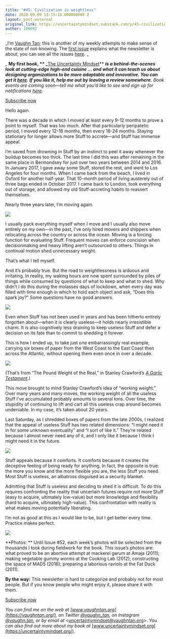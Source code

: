 ```yaml
---
title: "#45: Civilization is weightless"
date: 2020-09-09 13:15:18.000000000 Z
layout: post-external
original_link: https://uncertaintymindset.substack.com/p/45-civilization-is-weightless
author: 100092
---
```


_I’m [Vaughn Tan](https://vaughntan.org/); this is another of my weekly attempts to make sense of the state of not-knowing. The [first issue](https://uncertaintymindset.substack.com/p/the-uncertainty-mindset) explains what the newsletter is about; you can see all the issues [here](https://uncertaintymindset.substack.com/). _

_ **My first book, ** _**[The Uncertainty Mindset](https://uncertaintymindset.org/)** _**is a behind-the-scenes look at cutting-edge high-end cuisine … and what it can teach us about designing organizations to be more adaptable and innovative. You can get it [here](https://uncertaintymindset.org/resources.html#buy)**.  **If you like it, help me out by leaving a review somewhere.** Book events are coming soon—tell me what you’d like to see and sign up for notifications [here](https://forms.gle/LDs9ekaQxoRnLn5V6)._

[Subscribe now](https://uncertaintymindset.substack.com/subscribe?)

Hello again.

There was a decade in which I moved at least every 9-12 months to prove a point to myself. That was too much. After that particularly peripatetic period, I moved every 12-18 months, then every 18-24 months. Staying stationary for longer allows more Stuff to accrete—and Stuff has immense appeal.

I’m saved from drowning in Stuff by an instinct to peel it away whenever the buildup becomes too thick. The last time I did this was after remaining in the same place in Bermondsey for just over two years between 2014 and 2016. In January 2017, I gave away some Stuff, stored the rest, and went to Los Angeles for four months. When I came back from the beach, I lived in Oxford for another half-year. That 10-month period of living austerely out of three bags ended in October 2017. I came back to London, took everything out of storage, and allowed my old Stuff-accreting habits to reassert themselves.

Nearly three years later, I’m moving again.

[![](https://substackcdn.com/image/fetch/w_1456,c_limit,f_auto,q_auto:good,fl_progressive:steep/https%3A%2F%2Fbucketeer-e05bbc84-baa3-437e-9518-adb32be77984.s3.amazonaws.com%2Fpublic%2Fimages%2F68d0b8fb-26b4-43c1-881f-1e387cbbbcc7_980x1306.jpeg)](https://substackcdn.com/image/fetch/f_auto,q_auto:good,fl_progressive:steep/https%3A%2F%2Fbucketeer-e05bbc84-baa3-437e-9518-adb32be77984.s3.amazonaws.com%2Fpublic%2Fimages%2F68d0b8fb-26b4-43c1-881f-1e387cbbbcc7_980x1306.jpeg)

I usually pack everything myself when I move and I usually also move entirely on my own—in the past, I’ve only hired movers and shippers when relocating across the country or across the ocean. Moving is a forcing function for evaluating Stuff. Frequent moves can enforce concision when decisionmaking and heavy lifting aren’t outsourced to others. Things in continual motion shed unnecessary weight.

That’s what I tell myself.

And it’s probably true. But the road to weightlessness is arduous and irritating. In reality, my waking hours are now spent surrounded by piles of things while consumed by questions of what to keep and what to shed. Why didn’t I do this during the molasses days of lockdown, when every day was filled with time enough in which to hold each object and ask, “Does this spark joy?” Some questions have no good answers.

[![](https://substackcdn.com/image/fetch/w_1456,c_limit,f_auto,q_auto:good,fl_progressive:steep/https%3A%2F%2Fbucketeer-e05bbc84-baa3-437e-9518-adb32be77984.s3.amazonaws.com%2Fpublic%2Fimages%2F2134832e-dad1-48e0-bc2c-546a3d30c2f7_980x1306.jpeg)](https://substackcdn.com/image/fetch/f_auto,q_auto:good,fl_progressive:steep/https%3A%2F%2Fbucketeer-e05bbc84-baa3-437e-9518-adb32be77984.s3.amazonaws.com%2Fpublic%2Fimages%2F2134832e-dad1-48e0-bc2c-546a3d30c2f7_980x1306.jpeg)

Even when Stuff has not been used in years and has been hitherto entirely forgotten about—when it is clearly useless—it holds nearly irresistible charm. It is also cognitively less draining to keep useless Stuff and defer a decision on its fate than to commit to shedding it forever.

This is how I ended up, to take just one embarrassingly real example, carrying six boxes of paper from the West Coast to the East Coast then across the Atlantic, without opening them even once in over a decade.

[![](https://substackcdn.com/image/fetch/w_1456,c_limit,f_auto,q_auto:good,fl_progressive:steep/https%3A%2F%2Fbucketeer-e05bbc84-baa3-437e-9518-adb32be77984.s3.amazonaws.com%2Fpublic%2Fimages%2F1178162d-61fc-4029-bc7c-b15462259d96_704x811.png)](https://substackcdn.com/image/fetch/f_auto,q_auto:good,fl_progressive:steep/https%3A%2F%2Fbucketeer-e05bbc84-baa3-437e-9518-adb32be77984.s3.amazonaws.com%2Fpublic%2Fimages%2F1178162d-61fc-4029-bc7c-b15462259d96_704x811.png)

(That’s from “The Pound Weight of the Real,” in Stanley Crawford’s _[A Garlic Testament](https://amzn.to/35eQMJD).)_

This move brought to mind Stanley Crawford’s idea of “working weight.” Over many years and many moves, the working weight of all the useless Stuff I’ve accumulated probably amounts to several tons. Over time, the stupidity of continuing to lift and cart all this useless crap around becomes undeniable. In my case, it’s taken about 20 years.

Last Saturday, as I shredded boxes of papers from the late 2000s, I realized that the appeal of useless Stuff has two related dimensions: “I might need it in for some unknown eventuality” and “I sort of like it.” They’re related because I almost never need any of it, and I only like it because I think I might need it in the future.

[![](https://substackcdn.com/image/fetch/w_1456,c_limit,f_auto,q_auto:good,fl_progressive:steep/https%3A%2F%2Fbucketeer-e05bbc84-baa3-437e-9518-adb32be77984.s3.amazonaws.com%2Fpublic%2Fimages%2Fda5112dd-3281-4196-ad55-b14770b7e775_980x1306.jpeg)](https://substackcdn.com/image/fetch/f_auto,q_auto:good,fl_progressive:steep/https%3A%2F%2Fbucketeer-e05bbc84-baa3-437e-9518-adb32be77984.s3.amazonaws.com%2Fpublic%2Fimages%2Fda5112dd-3281-4196-ad55-b14770b7e775_980x1306.jpeg)

Stuff appeals because it comforts. It comforts because it creates the deceptive feeling of being ready for anything. In fact, the opposite is true: the more you know and the more flexible you are, the less Stuff you need. Most Stuff is useless, an albatross disguised as a security blanket.

Admitting that Stuff is useless and deciding to shed it is difficult. To do this requires confronting the reality that uncertain futures require not more Stuff (easy to acquire, ultimately low-value) but more knowledge and flexibility (hard to acquire, ultimately high-value). This confrontation with reality is what makes moving potentially liberating.

I’m not as good at this as I would like to be, but I get better every time. Practice makes perfect.

[![](https://substackcdn.com/image/fetch/w_1456,c_limit,f_auto,q_auto:good,fl_progressive:steep/https%3A%2F%2Fbucketeer-e05bbc84-baa3-437e-9518-adb32be77984.s3.amazonaws.com%2Fpublic%2Fimages%2F9663de19-fc46-4877-a0ea-e149cc9cb761_980x1306.jpeg)](https://substackcdn.com/image/fetch/f_auto,q_auto:good,fl_progressive:steep/https%3A%2F%2Fbucketeer-e05bbc84-baa3-437e-9518-adb32be77984.s3.amazonaws.com%2Fpublic%2Fimages%2F9663de19-fc46-4877-a0ea-e149cc9cb761_980x1306.jpeg)

**Photos: ** Until Issue #52, each week’s photos will be selected from the thousands I took during fieldwork for the book. This issue’s photos are: what proved to be an abortive attempt at mackerel garum at Amaja (2011); making vegetable gummy worms at the Cooking Lab (2012); constructing the space of MAD5 (2016); preparing a laborious raviolo at the Fat Duck (2011).

**By the way:** This newsletter is hard to categorize and probably not for most people. But if you know people who might enjoy it, please share it with them.

[Subscribe now](https://uncertaintymindset.substack.com/subscribe?)

_You can find me on the web at _[www.vaughntan.org](https://vaughntan.org/)_, on Twitter _[@vaughn\_tan](https://twitter.com/vaughn_tan)_, on Instagram _[@vaughn.tan](https://www.instagram.com/vaughn.tan/)_, or by email at \<_[uncertaintymindset@vaughntan.org](mailto:uncertaintymindset@vaughntan.org)\>. _You can also find out more about my book at_ [www.uncertaintymindset.org](https://uncertaintymindset.org/).

